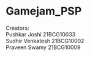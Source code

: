# Gamejam_PSP
Creators:    
Pushkar Joshi 21BCG10033    
Sudhir Venkatesh 21BCG10002    
Praveen Swamy 21BCG10009
